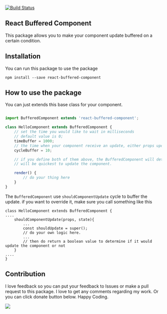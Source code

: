 [![Build Status](https://travis-ci.org/mgufrone/react-buffered-component.svg?branch=master)](https://travis-ci.org/mgufrone/react-native-google-shortener)

## React Buffered Component

This package allows you to make your component update buffered on a certain condition.


## Installation
You can run this package to use the package
```shell
npm install --save react-buffered-component
```

## How to use the package

You can just extends this base class for your component.
```js

import BufferedComponent extends 'react-buffered-component';

class HelloComponent extends BufferedComponent {
    // set the time you would like to wait in milliseconds
    // default value is 0;
    timeBuffer = 1000;
    // the time when your component receive an update, either props update or internal state update
    cycleBuffer = 10;

    // if you define both of them above, the BufferedComponent will determine which one
    // will be quickest to update the component.

    render() {
        // do your thing here
    }
}

```

The `BufferedComponent` use `shouldComponentUpdate` cycle to buffer the update. if you want to override it, make sure you call something like this


```
class HelloComponent extends BufferedComponent {
....
    shouldComponentUpdate(props, state){
        ...
        const shouldUpdate = super();
        // do your own logic here.
        ...
        // then do return a boolean value to determine if it would update the component or not
    }
....
}
```


## Contribution
I love feedback so you can put your feedback to Issues or make a pull request to this package. I love to get any comments regarding my work. Or you can click donate button below. Happy Coding.

[![](https://www.paypalobjects.com/en_US/i/btn/btn_donate_SM.gif)](https://www.paypal.com/cgi-bin/webscr?cmd=_s-xclick&hosted_button_id=UCLBQU8PV7C3C)
